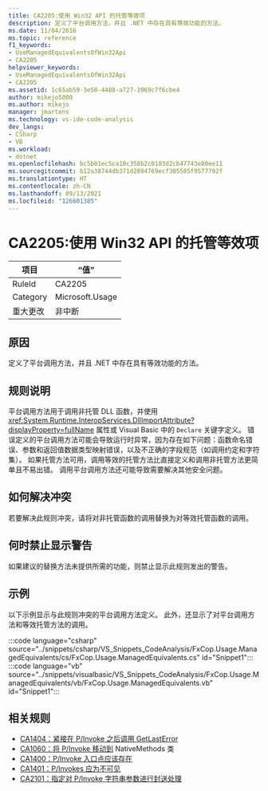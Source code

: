 ```yaml
---
title: CA2205:使用 Win32 API 的托管等效项
description: 定义了平台调用方法，并且 .NET 中存在具有等效功能的方法。
ms.date: 11/04/2016
ms.topic: reference
f1_keywords:
- UseManagedEquivalentsOfWin32Api
- CA2205
helpviewer_keywords:
- UseManagedEquivalentsOfWin32Api
- CA2205
ms.assetid: 1c65ab59-3e50-4488-a727-3969c7f6cbe4
author: mikejo5000
ms.author: mikejo
manager: jmartens
ms.technology: vs-ide-code-analysis
dev_langs:
- CSharp
- VB
ms.workload:
- dotnet
ms.openlocfilehash: bc5b01ec5ca10c358b2c0103d2cb47743e80ee11
ms.sourcegitcommit: b12a38744db371d2894769ecf305585f9577792f
ms.translationtype: HT
ms.contentlocale: zh-CN
ms.lasthandoff: 09/13/2021
ms.locfileid: "126601385"
---
```

# <a name="ca2205-use-managed-equivalents-of-win32-api"></a>CA2205:使用 Win32 API 的托管等效项

|项目|“值”|
|-|-|
|RuleId|CA2205|
|Category|Microsoft.Usage|
|重大更改|非中断|

## <a name="cause"></a>原因

定义了平台调用方法，并且 .NET 中存在具有等效功能的方法。

## <a name="rule-description"></a>规则说明

平台调用方法用于调用非托管 DLL 函数，并使用 <xref:System.Runtime.InteropServices.DllImportAttribute?displayProperty=fullName> 属性或 Visual Basic 中的 `Declare` 关键字定义。 错误定义的平台调用方法可能会导致运行时异常，因为存在如下问题：函数命名错误、参数和返回值数据类型映射错误，以及不正确的字段规范（如调用约定和字符集）。 如果托管方法可用，调用等效的托管方法比直接定义和调用非托管方法更简单且不易出错。 调用平台调用方法还可能导致需要解决其他安全问题。

## <a name="how-to-fix-violations"></a>如何解决冲突

若要解决此规则冲突，请将对非托管函数的调用替换为对等效托管函数的调用。

## <a name="when-to-suppress-warnings"></a>何时禁止显示警告

如果建议的替换方法未提供所需的功能，则禁止显示此规则发出的警告。

## <a name="example"></a>示例

以下示例显示与此规则冲突的平台调用方法定义。 此外，还显示了对平台调用方法和等效托管方法的调用。

:::code language="csharp" source="../snippets/csharp/VS_Snippets_CodeAnalysis/FxCop.Usage.ManagedEquivalents/cs/FxCop.Usage.ManagedEquivalents.cs" id="Snippet1":::
:::code language="vb" source="../snippets/visualbasic/VS_Snippets_CodeAnalysis/FxCop.Usage.ManagedEquivalents/vb/FxCop.Usage.ManagedEquivalents.vb" id="Snippet1":::

## <a name="related-rules"></a>相关规则

- [CA1404：紧接在 P/Invoke 之后调用 GetLastError](../code-quality/ca1404.md)
- [CA1060：将 P/Invoke 移动到](/dotnet/fundamentals/code-analysis/quality-rules/ca1060) NativeMethods 类
- [CA1400：P/Invoke 入口点应该存在](../code-quality/ca1400.md)
- [CA1401：P/Invokes 应为不可见](/dotnet/fundamentals/code-analysis/quality-rules/ca1401)
- [CA2101：指定对 P/Invoke 字符串参数进行封送处理](/dotnet/fundamentals/code-analysis/quality-rules/ca2101)
